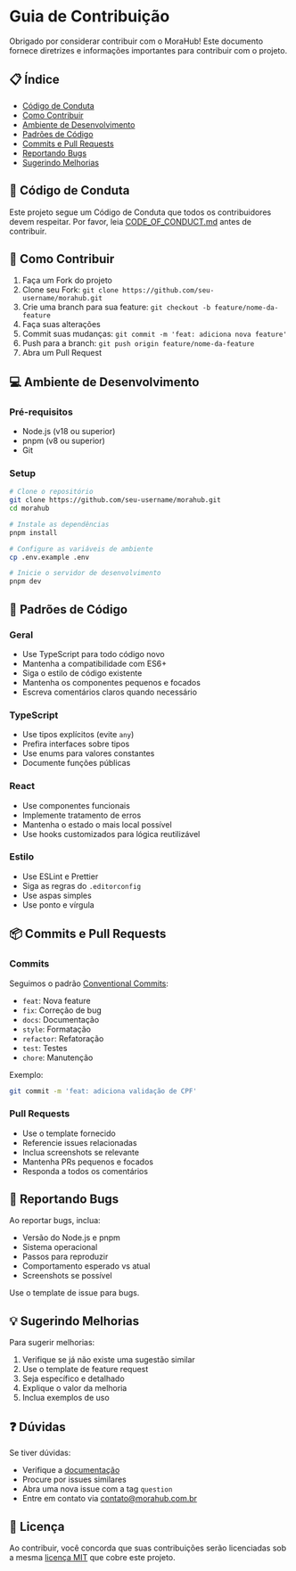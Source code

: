 # Guia de Contribuição

Obrigado por considerar contribuir com o MoraHub! Este documento fornece diretrizes e informações importantes para contribuir com o projeto.

## 📋 Índice

- [Código de Conduta](#código-de-conduta)
- [Como Contribuir](#como-contribuir)
- [Ambiente de Desenvolvimento](#ambiente-de-desenvolvimento)
- [Padrões de Código](#padrões-de-código)
- [Commits e Pull Requests](#commits-e-pull-requests)
- [Reportando Bugs](#reportando-bugs)
- [Sugerindo Melhorias](#sugerindo-melhorias)

## 🤝 Código de Conduta

Este projeto segue um Código de Conduta que todos os contribuidores devem respeitar. Por favor, leia [CODE_OF_CONDUCT.md](CODE_OF_CONDUCT.md) antes de contribuir.

## 🚀 Como Contribuir

1. Faça um Fork do projeto
2. Clone seu Fork: `git clone https://github.com/seu-username/morahub.git`
3. Crie uma branch para sua feature: `git checkout -b feature/nome-da-feature`
4. Faça suas alterações
5. Commit suas mudanças: `git commit -m 'feat: adiciona nova feature'`
6. Push para a branch: `git push origin feature/nome-da-feature`
7. Abra um Pull Request

## 💻 Ambiente de Desenvolvimento

### Pré-requisitos

- Node.js (v18 ou superior)
- pnpm (v8 ou superior)
- Git

### Setup

```bash
# Clone o repositório
git clone https://github.com/seu-username/morahub.git
cd morahub

# Instale as dependências
pnpm install

# Configure as variáveis de ambiente
cp .env.example .env

# Inicie o servidor de desenvolvimento
pnpm dev
```

## 📝 Padrões de Código

### Geral

- Use TypeScript para todo código novo
- Mantenha a compatibilidade com ES6+
- Siga o estilo de código existente
- Mantenha os componentes pequenos e focados
- Escreva comentários claros quando necessário

### TypeScript

- Use tipos explícitos (evite `any`)
- Prefira interfaces sobre tipos
- Use enums para valores constantes
- Documente funções públicas

### React

- Use componentes funcionais
- Implemente tratamento de erros
- Mantenha o estado o mais local possível
- Use hooks customizados para lógica reutilizável

### Estilo

- Use ESLint e Prettier
- Siga as regras do `.editorconfig`
- Use aspas simples
- Use ponto e vírgula

## 📦 Commits e Pull Requests

### Commits

Seguimos o padrão [Conventional Commits](https://www.conventionalcommits.org/):

- `feat`: Nova feature
- `fix`: Correção de bug
- `docs`: Documentação
- `style`: Formatação
- `refactor`: Refatoração
- `test`: Testes
- `chore`: Manutenção

Exemplo:
```bash
git commit -m 'feat: adiciona validação de CPF'
```

### Pull Requests

- Use o template fornecido
- Referencie issues relacionadas
- Inclua screenshots se relevante
- Mantenha PRs pequenos e focados
- Responda a todos os comentários

## 🐛 Reportando Bugs

Ao reportar bugs, inclua:

- Versão do Node.js e pnpm
- Sistema operacional
- Passos para reproduzir
- Comportamento esperado vs atual
- Screenshots se possível

Use o template de issue para bugs.

## 💡 Sugerindo Melhorias

Para sugerir melhorias:

1. Verifique se já não existe uma sugestão similar
2. Use o template de feature request
3. Seja específico e detalhado
4. Explique o valor da melhoria
5. Inclua exemplos de uso

## ❓ Dúvidas

Se tiver dúvidas:

- Verifique a [documentação](docs/)
- Procure por issues similares
- Abra uma nova issue com a tag `question`
- Entre em contato via [contato@morahub.com.br](mailto:contato@morahub.com.br)

## 📄 Licença

Ao contribuir, você concorda que suas contribuições serão licenciadas sob a mesma [licença MIT](LICENSE) que cobre este projeto.
